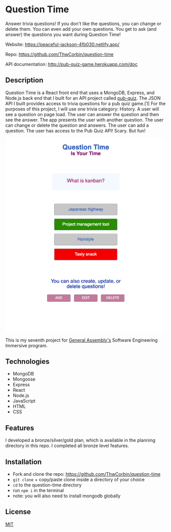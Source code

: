 # Question Time

Answer trivia questions! If you don't like the questions, you can change or delete them. You can even add your own questions. You get to ask (and answer) the questions you want during Question Time!

Website: https://peaceful-jackson-4fb030.netlify.app/

Repo: https://github.com/ThwCorbin/question-time

API documentation: http://pub-quiz-game.herokuapp.com/doc

## Description

Question Time is a React front end that uses a MongoDB, Express, and Node.js back end that I built for an API project called [pub-quiz](https://github.com/ThwCorbin/pub-quiz "repo on GitHub"). The JSON API I built provides access to trivia questions for a pub quiz game.[1] For the purposes of this project, I will use one trivia category: History. A user will see a question on page load. The user can answer the question and then see the answer. The app presents the user with another question. The user can change or delete the question and answers. The user can add a question. The user has access to the Pub Quiz API! Scary. But fun!

![Question Time screenshot](./question-time.png "Question Time")

This is my seventh project for [General Assembly's](https://generalassemb.ly/ "General Assembly homepage") Software Engineering Immersive program.

## Technologies

- MongoDB
- Mongoose
- Express
- React
- Node.js
- JavaScript
- HTML
- CSS

## Features

I developed a bronze/silver/gold plan, which is available in the planning directory in this repo. I completed all bronze level features.

## Installation

- Fork and clone the repo: https://github.com/ThwCorbin/question-time
- `git clone` + copy/paste clone inside a directory of your choice
- `cd` to the question-time directory
- run `npm i` in the terminal
- note: you will also need to install mongodb globally

## License

[MIT](LICENSE.txt "MIT License text file")
